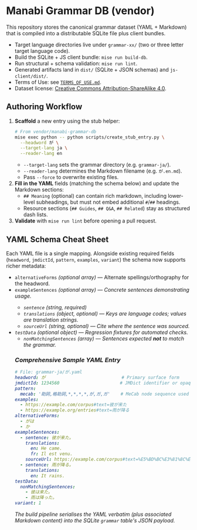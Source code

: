# Manabi Grammar DB (vendor)

This repository stores the canonical grammar dataset (YAML + Markdown) that is compiled into a distributable SQLite file plus client bundles.

- Target language directories live under `grammar-xx/` (two or three letter target language code).
- Build the SQLite + JS client bundle: `mise run build-db`.
- Run structural + schema validation: `mise run lint`.
- Generated artifacts land in `dist/` (SQLite + JSON schemas) and `js-client/dist/`.
- Terms of Use: see [`TERMS_OF_USE.md`](./TERMS_OF_USE.md).
- Dataset license: [Creative Commons Attribution-ShareAlike 4.0](https://creativecommons.org/licenses/by-sa/4.0/).

## Authoring Workflow

1. **Scaffold** a new entry using the stub helper:
   ```sh
   # From vendor/manabi-grammar-db
   mise exec python -- python scripts/create_stub_entry.py \
     --headword が \
     --target-lang ja \
     --reader-lang en
   ```
   - `--target-lang` sets the grammar directory (e.g. `grammar-ja/`).
   - `--reader-lang` determines the Markdown filename (e.g. `が.en.md`).
   - Pass `--force` to overwrite existing files.
2. **Fill in the YAML** fields (matching the schema below) and update the Markdown sections:
   - `## Meaning` (optional) can contain rich markdown, including lower-level subheadings, but must not embed additional `#`/`##` headings.
   - Resource sections (`## Guides`, `## Q&A`, `## Related`) stay as structured dash lists.
3. **Validate** with `mise run lint` before opening a pull request.

## YAML Schema Cheat Sheet

Each YAML file is a single mapping. Alongside existing required fields (`headword`, `jmdictId`, `pattern`, `examples`, `variant`) the schema now supports richer metadata:

- `alternativeForms` *(optional array<string>)* — Alternate spellings/orthography for the headword.
- `exampleSentences` *(optional array<object>)* — Concrete sentences demonstrating usage.
  - `sentence` *(string, required)*
  - `translations` *(object, optional)* — Keys are language codes; values are translation strings.
  - `sourceUrl` *(string, optional)* — Cite where the sentence was sourced.
- `testData` *(optional object)* — Regression fixtures for automated checks.
  - `nonMatchingSentences` *(array<string>)* — Sentences expected **not** to match the grammar.

### Comprehensive Sample YAML Entry

```yaml
# File: grammar-ja/が.yaml
headword: が                             # Primary surface form
jmdictId: 1234560                       # JMDict identifier or opaque string
pattern:
  mecab: '助詞,格助詞,*,*,*,*,が,ガ,ガ'    # MeCab node sequence used for matching
examples:
  - https://example.com/corpus#text=彼が来た
  - https://example.org/entries#text=雨が降る
alternativeForms:
  - がは
  - か
exampleSentences:
  - sentence: 彼が来た。
    translations:
      en: He came.
      fr: Il est venu.
    sourceUrl: https://example.com/corpus#text=%E5%BD%BC%E3%81%8C%E6%9D%A5%E3%81%9F
  - sentence: 雨が降る。
    translations:
      en: It rains.
testData:
  nonMatchingSentences:
    - 彼は来た。
    - 雨は降った。
variant: 1
```

The build pipeline serialises the YAML verbatim (plus associated Markdown content) into the SQLite `grammar` table's JSON payload.
